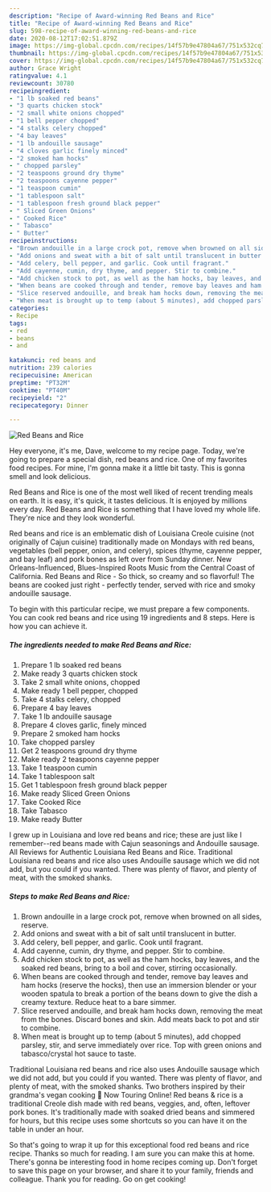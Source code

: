 ```yaml
---
description: "Recipe of Award-winning Red Beans and Rice"
title: "Recipe of Award-winning Red Beans and Rice"
slug: 598-recipe-of-award-winning-red-beans-and-rice
date: 2020-08-12T17:02:51.879Z
image: https://img-global.cpcdn.com/recipes/14f57b9e47804a67/751x532cq70/red-beans-and-rice-recipe-main-photo.jpg
thumbnail: https://img-global.cpcdn.com/recipes/14f57b9e47804a67/751x532cq70/red-beans-and-rice-recipe-main-photo.jpg
cover: https://img-global.cpcdn.com/recipes/14f57b9e47804a67/751x532cq70/red-beans-and-rice-recipe-main-photo.jpg
author: Grace Wright
ratingvalue: 4.1
reviewcount: 30780
recipeingredient:
- "1 lb soaked red beans"
- "3 quarts chicken stock"
- "2 small white onions chopped"
- "1 bell pepper chopped"
- "4 stalks celery chopped"
- "4 bay leaves"
- "1 lb andouille sausage"
- "4 cloves garlic finely minced"
- "2 smoked ham hocks"
- " chopped parsley"
- "2 teaspoons ground dry thyme"
- "2 teaspoons cayenne pepper"
- "1 teaspoon cumin"
- "1 tablespoon salt"
- "1 tablespoon fresh ground black pepper"
- " Sliced Green Onions"
- " Cooked Rice"
- " Tabasco"
- " Butter"
recipeinstructions:
- "Brown andouille in a large crock pot, remove when browned on all sides, reserve."
- "Add onions and sweat with a bit of salt until translucent in butter."
- "Add celery, bell pepper, and garlic. Cook until fragrant."
- "Add cayenne, cumin, dry thyme, and pepper. Stir to combine."
- "Add chicken stock to pot, as well as the ham hocks, bay leaves, and the soaked red beans, bring to a boil and cover, stirring occasionally."
- "When beans are cooked through and tender, remove bay leaves and ham hocks (reserve the hocks), then use an immersion blender or your wooden spatula to break a portion of the beans down to give the dish a creamy texture. Reduce heat to a bare simmer."
- "Slice reserved andouille, and break ham hocks down, removing the meat from the bones. Discard bones and skin. Add meats back to pot and stir to combine."
- "When meat is brought up to temp (about 5 minutes), add chopped parsley, stir, and serve immediately over rice. Top with green onions and tabasco/crystal hot sauce to taste."
categories:
- Recipe
tags:
- red
- beans
- and

katakunci: red beans and 
nutrition: 239 calories
recipecuisine: American
preptime: "PT32M"
cooktime: "PT40M"
recipeyield: "2"
recipecategory: Dinner

---
```



![Red Beans and Rice](https://img-global.cpcdn.com/recipes/14f57b9e47804a67/751x532cq70/red-beans-and-rice-recipe-main-photo.jpg)

Hey everyone, it's me, Dave, welcome to my recipe page. Today, we're going to prepare a special dish, red beans and rice. One of my favorites food recipes. For mine, I'm gonna make it a little bit tasty. This is gonna smell and look delicious.

Red Beans and Rice is one of the most well liked of recent trending meals on earth. It is easy, it's quick, it tastes delicious. It is enjoyed by millions every day. Red Beans and Rice is something that I have loved my whole life. They're nice and they look wonderful.

Red beans and rice is an emblematic dish of Louisiana Creole cuisine (not originally of Cajun cuisine) traditionally made on Mondays with red beans, vegetables (bell pepper, onion, and celery), spices (thyme, cayenne pepper, and bay leaf) and pork bones as left over from Sunday dinner. New Orleans-Influenced, Blues-Inspired Roots Music from the Central Coast of California. Red Beans and Rice - So thick, so creamy and so flavorful! The beans are cooked just right - perfectly tender, served with rice and smoky andouille sausage.


To begin with this particular recipe, we must prepare a few components. You can cook red beans and rice using 19 ingredients and 8 steps. Here is how you can achieve it.

<!--inarticleads1-->

##### The ingredients needed to make Red Beans and Rice:

1. Prepare 1 lb soaked red beans
1. Make ready 3 quarts chicken stock
1. Take 2 small white onions, chopped
1. Make ready 1 bell pepper, chopped
1. Take 4 stalks celery, chopped
1. Prepare 4 bay leaves
1. Take 1 lb andouille sausage
1. Prepare 4 cloves garlic, finely minced
1. Prepare 2 smoked ham hocks
1. Take  chopped parsley
1. Get 2 teaspoons ground dry thyme
1. Make ready 2 teaspoons cayenne pepper
1. Take 1 teaspoon cumin
1. Take 1 tablespoon salt
1. Get 1 tablespoon fresh ground black pepper
1. Make ready  Sliced Green Onions
1. Take  Cooked Rice
1. Take  Tabasco
1. Make ready  Butter


I grew up in Louisiana and love red beans and rice; these are just like I remember--red beans made with Cajun seasonings and Andouille sausage. All Reviews for Authentic Louisiana Red Beans and Rice. Traditional Louisiana red beans and rice also uses Andouille sausage which we did not add, but you could if you wanted. There was plenty of flavor, and plenty of meat, with the smoked shanks. 

<!--inarticleads2-->

##### Steps to make Red Beans and Rice:

1. Brown andouille in a large crock pot, remove when browned on all sides, reserve.
1. Add onions and sweat with a bit of salt until translucent in butter.
1. Add celery, bell pepper, and garlic. Cook until fragrant.
1. Add cayenne, cumin, dry thyme, and pepper. Stir to combine.
1. Add chicken stock to pot, as well as the ham hocks, bay leaves, and the soaked red beans, bring to a boil and cover, stirring occasionally.
1. When beans are cooked through and tender, remove bay leaves and ham hocks (reserve the hocks), then use an immersion blender or your wooden spatula to break a portion of the beans down to give the dish a creamy texture. Reduce heat to a bare simmer.
1. Slice reserved andouille, and break ham hocks down, removing the meat from the bones. Discard bones and skin. Add meats back to pot and stir to combine.
1. When meat is brought up to temp (about 5 minutes), add chopped parsley, stir, and serve immediately over rice. Top with green onions and tabasco/crystal hot sauce to taste.


Traditional Louisiana red beans and rice also uses Andouille sausage which we did not add, but you could if you wanted. There was plenty of flavor, and plenty of meat, with the smoked shanks. Two brothers inspired by their grandma&#39;s vegan cooking 🌱 Now Touring Online! Red beans &amp; rice is a traditional Creole dish made with red beans, veggies, and, often, leftover pork bones. It&#39;s traditionally made with soaked dried beans and simmered for hours, but this recipe uses some shortcuts so you can have it on the table in under an hour. 

So that's going to wrap it up for this exceptional food red beans and rice recipe. Thanks so much for reading. I am sure you can make this at home. There's gonna be interesting food in home recipes coming up. Don't forget to save this page on your browser, and share it to your family, friends and colleague. Thank you for reading. Go on get cooking!
